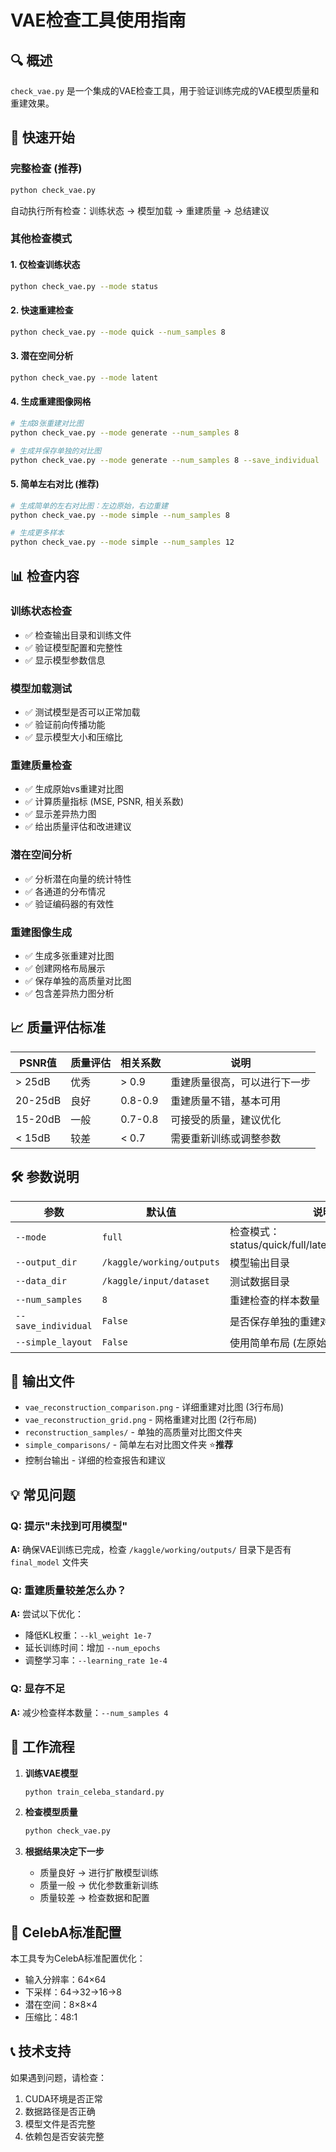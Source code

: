 # VAE检查工具使用指南

## 🔍 概述

`check_vae.py` 是一个集成的VAE检查工具，用于验证训练完成的VAE模型质量和重建效果。

## 🚀 快速开始

### 完整检查 (推荐)
```bash
python check_vae.py
```
自动执行所有检查：训练状态 → 模型加载 → 重建质量 → 总结建议

### 其他检查模式

#### 1. 仅检查训练状态
```bash
python check_vae.py --mode status
```

#### 2. 快速重建检查
```bash
python check_vae.py --mode quick --num_samples 8
```

#### 3. 潜在空间分析
```bash
python check_vae.py --mode latent
```

#### 4. 生成重建图像网格
```bash
# 生成8张重建对比图
python check_vae.py --mode generate --num_samples 8

# 生成并保存单独的对比图
python check_vae.py --mode generate --num_samples 8 --save_individual
```

#### 5. 简单左右对比 (推荐)
```bash
# 生成简单的左右对比图：左边原始，右边重建
python check_vae.py --mode simple --num_samples 8

# 生成更多样本
python check_vae.py --mode simple --num_samples 12
```

## 📊 检查内容

### 训练状态检查
- ✅ 检查输出目录和训练文件
- ✅ 验证模型配置和完整性
- ✅ 显示模型参数信息

### 模型加载测试
- ✅ 测试模型是否可以正常加载
- ✅ 验证前向传播功能
- ✅ 显示模型大小和压缩比

### 重建质量检查
- ✅ 生成原始vs重建对比图
- ✅ 计算质量指标 (MSE, PSNR, 相关系数)
- ✅ 显示差异热力图
- ✅ 给出质量评估和改进建议

### 潜在空间分析
- ✅ 分析潜在向量的统计特性
- ✅ 各通道的分布情况
- ✅ 验证编码器的有效性

### 重建图像生成
- ✅ 生成多张重建对比图
- ✅ 创建网格布局展示
- ✅ 保存单独的高质量对比图
- ✅ 包含差异热力图分析

## 📈 质量评估标准

| PSNR值 | 质量评估 | 相关系数 | 说明 |
|--------|----------|----------|------|
| > 25dB | 优秀 | > 0.9 | 重建质量很高，可以进行下一步 |
| 20-25dB | 良好 | 0.8-0.9 | 重建质量不错，基本可用 |
| 15-20dB | 一般 | 0.7-0.8 | 可接受的质量，建议优化 |
| < 15dB | 较差 | < 0.7 | 需要重新训练或调整参数 |

## 🛠️ 参数说明

| 参数 | 默认值 | 说明 |
|------|--------|------|
| `--mode` | `full` | 检查模式：status/quick/full/latent/generate/simple |
| `--output_dir` | `/kaggle/working/outputs` | 模型输出目录 |
| `--data_dir` | `/kaggle/input/dataset` | 测试数据目录 |
| `--num_samples` | `8` | 重建检查的样本数量 |
| `--save_individual` | `False` | 是否保存单独的重建对比图 |
| `--simple_layout` | `False` | 使用简单布局 (左原始右重建) |

## 📁 输出文件

- `vae_reconstruction_comparison.png` - 详细重建对比图 (3行布局)
- `vae_reconstruction_grid.png` - 网格重建对比图 (2行布局)
- `reconstruction_samples/` - 单独的高质量对比图文件夹
- `simple_comparisons/` - 简单左右对比图文件夹 ⭐**推荐**
- 控制台输出 - 详细的检查报告和建议

## 💡 常见问题

### Q: 提示"未找到可用模型"
**A:** 确保VAE训练已完成，检查 `/kaggle/working/outputs/` 目录下是否有 `final_model` 文件夹

### Q: 重建质量较差怎么办？
**A:** 尝试以下优化：
- 降低KL权重：`--kl_weight 1e-7`
- 延长训练时间：增加 `--num_epochs`
- 调整学习率：`--learning_rate 1e-4`

### Q: 显存不足
**A:** 减少检查样本数量：`--num_samples 4`

## 🔄 工作流程

1. **训练VAE模型**
   ```bash
   python train_celeba_standard.py
   ```

2. **检查模型质量**
   ```bash
   python check_vae.py
   ```

3. **根据结果决定下一步**
   - 质量良好 → 进行扩散模型训练
   - 质量一般 → 优化参数重新训练
   - 质量较差 → 检查数据和配置

## 🎯 CelebA标准配置

本工具专为CelebA标准配置优化：
- 输入分辨率：64×64
- 下采样：64→32→16→8
- 潜在空间：8×8×4
- 压缩比：48:1

## 📞 技术支持

如果遇到问题，请检查：
1. CUDA环境是否正常
2. 数据路径是否正确
3. 模型文件是否完整
4. 依赖包是否安装完整
